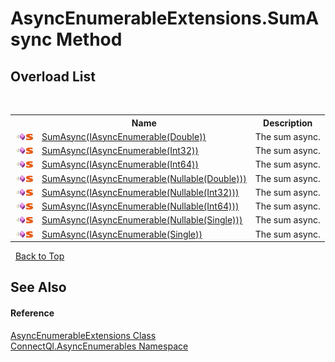 # AsyncEnumerableExtensions.SumAsync Method 
 


## Overload List
&nbsp;<table><tr><th></th><th>Name</th><th>Description</th></tr><tr><td>![Public method](media/pubmethod.gif "Public method")![Static member](media/static.gif "Static member")</td><td><a href="M_ConnectQl_AsyncEnumerables_AsyncEnumerableExtensions_SumAsync">SumAsync(IAsyncEnumerable(Double))</a></td><td>
The sum async.</td></tr><tr><td>![Public method](media/pubmethod.gif "Public method")![Static member](media/static.gif "Static member")</td><td><a href="M_ConnectQl_AsyncEnumerables_AsyncEnumerableExtensions_SumAsync_1">SumAsync(IAsyncEnumerable(Int32))</a></td><td>
The sum async.</td></tr><tr><td>![Public method](media/pubmethod.gif "Public method")![Static member](media/static.gif "Static member")</td><td><a href="M_ConnectQl_AsyncEnumerables_AsyncEnumerableExtensions_SumAsync_2">SumAsync(IAsyncEnumerable(Int64))</a></td><td>
The sum async.</td></tr><tr><td>![Public method](media/pubmethod.gif "Public method")![Static member](media/static.gif "Static member")</td><td><a href="M_ConnectQl_AsyncEnumerables_AsyncEnumerableExtensions_SumAsync_3">SumAsync(IAsyncEnumerable(Nullable(Double)))</a></td><td>
The sum async.</td></tr><tr><td>![Public method](media/pubmethod.gif "Public method")![Static member](media/static.gif "Static member")</td><td><a href="M_ConnectQl_AsyncEnumerables_AsyncEnumerableExtensions_SumAsync_4">SumAsync(IAsyncEnumerable(Nullable(Int32)))</a></td><td>
The sum async.</td></tr><tr><td>![Public method](media/pubmethod.gif "Public method")![Static member](media/static.gif "Static member")</td><td><a href="M_ConnectQl_AsyncEnumerables_AsyncEnumerableExtensions_SumAsync_5">SumAsync(IAsyncEnumerable(Nullable(Int64)))</a></td><td>
The sum async.</td></tr><tr><td>![Public method](media/pubmethod.gif "Public method")![Static member](media/static.gif "Static member")</td><td><a href="M_ConnectQl_AsyncEnumerables_AsyncEnumerableExtensions_SumAsync_6">SumAsync(IAsyncEnumerable(Nullable(Single)))</a></td><td>
The sum async.</td></tr><tr><td>![Public method](media/pubmethod.gif "Public method")![Static member](media/static.gif "Static member")</td><td><a href="M_ConnectQl_AsyncEnumerables_AsyncEnumerableExtensions_SumAsync_7">SumAsync(IAsyncEnumerable(Single))</a></td><td>
The sum async.</td></tr></table>&nbsp;
<a href="#asyncenumerableextensions.sumasync-method">Back to Top</a>

## See Also


#### Reference
<a href="T_ConnectQl_AsyncEnumerables_AsyncEnumerableExtensions">AsyncEnumerableExtensions Class</a><br /><a href="N_ConnectQl_AsyncEnumerables">ConnectQl.AsyncEnumerables Namespace</a><br />